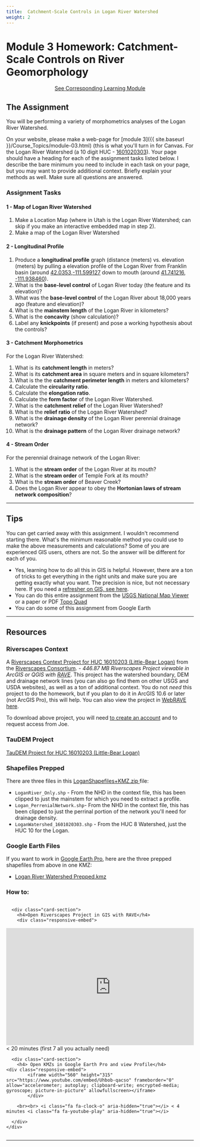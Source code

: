 ```yaml
---
title: 	Catchment-Scale Controls in Logan River Watershed
weight: 2
---
```

# Module 3 Homework: Catchment-Scale Controls on River Geomorphology


<div align="center">
<a class="button secondary" href="{{ site.baseurl }}/Course_Topics/module-03.html"><i class="fa fa-reply" aria-hidden="true"></i> See Corresponding Learning Module <i class="fa fa-leanpub" aria-hidden="true"></i></a></div>

## The Assignment

You will be performing a variety of morphometrics analyses of the Logan River Watershed.

On your website, please make a web-page for [module 3]({{ site.baseurl }}/Course_Topics/module-03.html) (this is what you'll turn in for Canvas. For the Logan River Watershed (a 10 digit HUC - [1601020303](https://data.riverscapes.net/s?type=Project&meta=HUC%3A1601020303&geo=-111.70878756791353%2C41.88449839624283%2C10.054070350045233)). Your page should have a heading for each of the assignment tasks listed below. I describe the bare minimum you need to include in each task on your page, but you may want to provide additional context. Briefly explain your methods as well. Make sure all questions are answered.

### Assignment Tasks

#### 1 - Map of Logan River Watershed 
1. Make a Location Map (where in Utah is the Logan River Watershed; can skip if you make an interactive embedded map in step 2).
2. Make a map of the Logan River Watershed

#### 2 - Longitudinal Profile
1. Produce a **longitudinal profile** graph (distance (meters) vs. elevation (meters)  by pulling a elevation profile of the Logan River from Franklin basin (around  [42.0353,-111.599127](https://goo.gl/maps/qHmhTkBy8H4w7BdK7) down to mouth (around [41.741216, -111.938460](https://goo.gl/maps/vKCdUaMe1im98wTL8)). 
2. What is the **base-level control** of Logan River today (the feature and its elevation)?
3. What was the **base-level control** of the Logan River about 18,000 years ago (feature and elevation)? 
4. What is the **mainstem length** of the  Logan River in kilometers?
5. What is the **concavity** (show calculation)?
6. Label any **knickpoints** (if present) and pose a working hypothesis about the controls?

#### 3 - Catchment Morphometrics

For the Logan River Watershed:
1. What is its **catchment length** in meters? 
2. What is its **catchment area** in square meters and in square kilometers?
3. What is the the **catchment perimeter length** in meters and kilometers?
4. Calculate the **circularity ratio**.
5. Calculate the **elongation ratio**.
6. Calculate the **form factor** of the Logan River Watershed.
7. What is the **catchment relief** of the Logan River Watershed?
8.  What is the **relief ratio** of the Logan River Watershed? 
9.  What is the  **drainage density** of the Logan River perennial drainage network?
10.  What is the **drainage pattern** of the Logan River drainage network?

#### 4 - Stream Order
For the perennial drainage network of the Logan River:
1. What is the **stream order** of the Logan River at its mouth?
2. What is the **stream order** of Temple Fork at its mouth?
3. What is the **stream order** of Beaver Creek?
4. Does the Logan River appear to obey the **Hortonian laws of stream network composition**?

----------
## Tips
You can get carried away with this assignment. I wouldn't recommend starting there. What's the minimum reasonable method you could use to make the above measurements and calculations? Some of you are experienced GIS users, others are not. So the answer will be different for each of you.
- Yes, learning how to do all this in GIS is helpful. However, there are a ton of tricks to get everything in the right units and make sure you are getting exactly what you want. The precision is nice, but not necessary here. If you need a [refresher on GIS, see here](https://mgimond.github.io/Spatial/introGIS.html). 
- You can do this entire assignment from the [USGS National Map Viewer](https://viewer.nationalmap.gov/advanced-viewer/) or a paper or PDF [Topo Quad](https://www.sciencebase.gov/catalog/item/5e3bc574e4b0edb47bdf09b6)
- You can do some of this assignment from Google Earth

------------------------
## Resources

### Riverscapes Context 

A [Riverscapes Context Project for HUC 16010203 (Little-Bear Logan)](https://data.riverscapes.xyz/#/BEAR/36f363c1-3b46-4185-9077-377936643a15) from the [Riverscapes Consortium](http://riverscapes.xyz). - *<i class="fa fa-file-archive-o" aria-hidden="true"></i> 446.87 MB Riverscapes Project viewable in ArcGIS or QGIS with [RAVE](http://rave.riverscapes.xyz)*. This project has the watershed boundary, DEM and drainage network lines (you can also go find them on other USGS and USDA websites), as well as a ton of additional context. You do not *need* this project to do the homework, but if you plan to do it in ArcGIS 10.6 or later (not ArcGIS Pro), this will help. You can also view the project in [WebRAVE here](https://webrave.riverscapes.xyz/#/BEAR/36f363c1-3b46-4185-9077-377936643a15).

To download above project, you will need [to create an account](https://riverscapes.xyz/Data_Warehouses/signup.html) and to request access from Joe.

### TauDEM Project
[TauDEM Project for HUC 16010203 (Little-Bear Logan)](https://webrave.riverscapes.xyz/#/BEAR/ba8b8bf7-a519-4038-ac27-1a2ba3d832e2)



### Shapefiles Prepped
There are three files in this [LoganShapefiles+KMZ.zip ](https://usu.instructure.com/files/79946836/download?download_frd=1) <i class="fa fa-file-archive-o" aria-hidden="true"></i> file:
- `LoganRiver_Only.shp` - From the NHD in the context file, this has been clipped to just the mainstem for which you need to extract a profile.
- `Logan_PerrenialNetwork.shp`-  From the NHD in the context file, this has been clipped to just the perrinal portion of the network you'll need for drainage density.
- `LoganWatershed_1601020303.shp` -  From the HUC 8 Watershed, just the HUC 10 for the Logan.

### Google Earth Files
If you want to work in [Google Earth Pro](https://www.google.com/earth/versions/download-thank-you/?usagestats=1), here are the three prepped shapefiles from above in one KMZ:
- [Logan River Watershed Prepped.kmz](https://usu.instructure.com/files/79946820/download?download_frd=1)

### How to:
<div class="row small-up-2 medium-up-2">


  <div class="column">
    <div class="card">


      <div class="card-section">
        <h4>Open Riverscapes Project in GIS with RAVE</h4>
        <div class="responsive-embed"> 

<iframe width="560" height="315" src="https://www.youtube.com/embed/QLboT-YJw-I" frameborder="0" allow="accelerometer; autoplay; clipboard-write; encrypted-media; gyroscope; picture-in-picture" allowfullscreen></iframe>
<br>


</div>
<i class="fa fa-clock-o" aria-hidden="true"></i> < 20 minutes (first 7 all you actually need) <i class="fa fa-youtube-play" aria-hidden="true"></i>
      </div>
    </div>
  </div>

  <div class="column">
    <div class="card">


      <div class="card-section">
        <h4> Open KMZs in Google Earth Pro and view Profile</h4>
    <div class="responsive-embed">
        	<iframe width="560" height="315" src="https://www.youtube.com/embed/Uhbob-qacso" frameborder="0" allow="accelerometer; autoplay; clipboard-write; encrypted-media; gyroscope; picture-in-picture" allowfullscreen></iframe>
        	</div>
        
        <br><br> <i class="fa fa-clock-o" aria-hidden="true"></i> < 4  minutes <i class="fa fa-youtube-play" aria-hidden="true"></i>
        
      </div>
    </div>

  </div>
</div>


------

